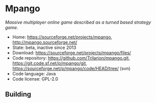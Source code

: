 # Mpango

_Massive multiplayer online game described as a turned based strategy game._

- Home: https://sourceforge.net/projects/mpango, http://mpango.sourceforge.net/
- State: beta, inactive since 2013
- Download: https://sourceforge.net/projects/mpango/files/
- Code repository: https://github.com/Trilarion/mpango.git, https://git.code.sf.net/p/mpango/git, https://sourceforge.net/p/mpango/code/HEAD/tree/ (svn)
- Code language: Java
- Code license: GPL-2.0

## Building

